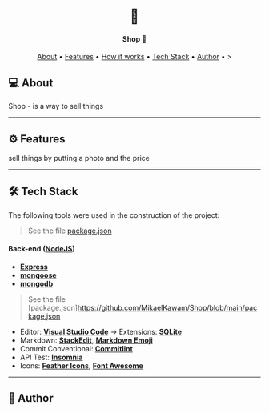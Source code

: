 
</p>
<h1 align="center">
    🛒
</h1>

<h4 align="center"> 
	Shop 🛒 
</h4>

<p align="center">
 <a href="#about">About</a> •
 <a href="#features">Features</a> •
 <a href="#how-it-works">How it works</a> • 
 <a href="#tech-stack">Tech Stack</a> • 
 <a href="#author">Author</a> • 
>
</p>

## 💻 About

Shop - is a way to sell things


---

## ⚙️ Features
sell things by putting a photo and the price




---

## 🛠 Tech Stack

The following tools were used in the construction of the project:

> See the file [package.json](https://github.com/BrunoColpani/Get_A_Pet/blob/main/front/package.json)
#### [](https://github.com/tgmarinho/Ecoleta#server-nodejs--typescript)**Back-end** ([NodeJS](https://nodejs.org/en/))

- **[Express](https://expressjs.com/)**
- **[mongoose](https://mongoosejs.com/)**
- **[mongodb](https://mongodb.com/)**

> See the file [package.json]https://github.com/MikaelKawam/Shop/blob/main/package.json

- Editor: **[Visual Studio Code](https://code.visualstudio.com/)** → Extensions: **[SQLite](https://marketplace.visualstudio.com/items?itemName=alexcvzz.vscode-sqlite)**
- Markdown: **[StackEdit](https://stackedit.io/)**, **[Markdown Emoji](https://gist.github.com/rxaviers/7360908)**
- Commit Conventional: **[Commitlint](https://github.com/conventional-changelog/commitlint)**
- API Test: **[Insomnia](https://insomnia.rest/)**
- Icons: **[Feather Icons](https://feathericons.com/)**, **[Font Awesome](https://fontawesome.com/)**

---

## 🦸 Author

<a href="https://www.linkedin.com/in/mikaeldev/">
